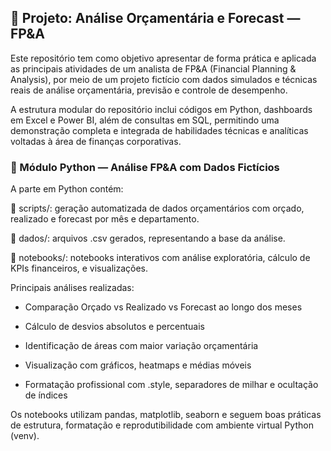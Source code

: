 ## 🧾 Projeto: Análise Orçamentária e Forecast — FP&A

Este repositório tem como objetivo apresentar de forma prática e aplicada as principais atividades de um analista de FP&A (Financial Planning & Analysis), por meio de um projeto fictício com dados simulados e técnicas reais de análise orçamentária, previsão e controle de desempenho.

A estrutura modular do repositório inclui códigos em Python, dashboards em Excel e Power BI, além de consultas em SQL, permitindo uma demonstração completa e integrada de habilidades técnicas e analíticas voltadas à área de finanças corporativas.

### 🐍 Módulo Python — Análise FP&A com Dados Fictícios

A parte em Python contém:

📁 scripts/: geração automatizada de dados orçamentários com orçado, realizado e forecast por mês e departamento.

📁 dados/: arquivos .csv gerados, representando a base da análise.

📁 notebooks/: notebooks interativos com análise exploratória, cálculo de KPIs financeiros, e visualizações.

Principais análises realizadas:
- Comparação Orçado vs Realizado vs Forecast ao longo dos meses

- Cálculo de desvios absolutos e percentuais

- Identificação de áreas com maior variação orçamentária

- Visualização com gráficos, heatmaps e médias móveis

- Formatação profissional com .style, separadores de milhar e ocultação de índices

Os notebooks utilizam pandas, matplotlib, seaborn e seguem boas práticas de estrutura, formatação e reprodutibilidade com ambiente virtual Python (venv).